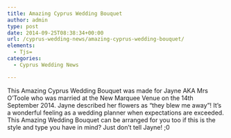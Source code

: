 ```yaml
---
title: Amazing Cyprus Wedding Bouquet
author: admin
type: post
date: 2014-09-25T08:38:34+00:00
url: /cyprus-wedding-news/amazing-cyprus-wedding-bouquet/
elements:
  - Tjs=
categories:
  - Cyprus Wedding News

---
```

This Amazing Cyprus Wedding Bouquet was made for Jayne AKA Mrs O&#8217;Toole who was married at the New Marquee Venue on the 14th September 2014. Jayne described her flowers as &#8220;they blew me away&#8221;! It&#8217;s a wonderful feeling as a wedding planner when expectations are exceeded. This Amazing Wedding Bouquet can be arranged for you too if this is the style and type you have in mind? Just don&#8217;t tell Jayne! ;0

&nbsp;